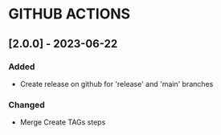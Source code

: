 # GITHUB ACTIONS

## [2.0.0] - 2023-06-22

### Added
 - Create release on github for 'release' and 'main' branches

### Changed
 - Merge Create TAGs steps
